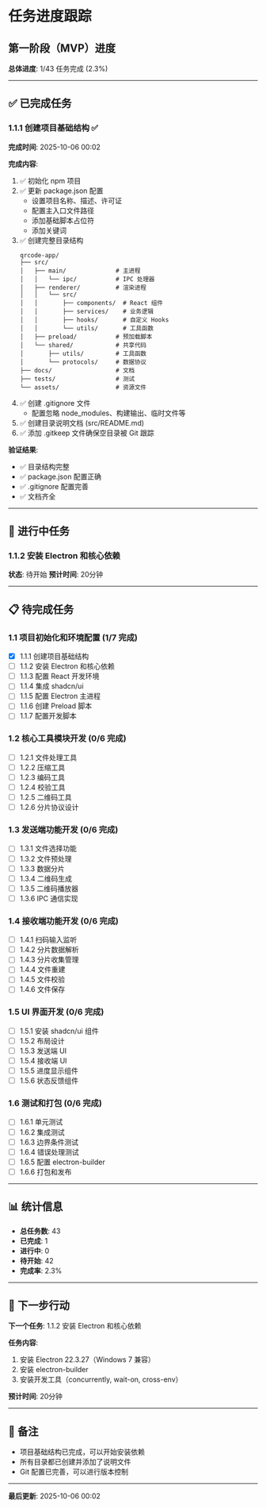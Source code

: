 # 任务进度跟踪

## 第一阶段（MVP）进度

**总体进度**: 1/43 任务完成 (2.3%)

---

## ✅ 已完成任务

### 1.1.1 创建项目基础结构 ✅
**完成时间**: 2025-10-06 00:02

**完成内容**:
1. ✅ 初始化 npm 项目
2. ✅ 更新 package.json 配置
   - 设置项目名称、描述、许可证
   - 配置主入口文件路径
   - 添加基础脚本占位符
   - 添加关键词
3. ✅ 创建完整目录结构
   ```
   qrcode-app/
   ├── src/
   │   ├── main/              # 主进程
   │   │   └── ipc/           # IPC 处理器
   │   ├── renderer/          # 渲染进程
   │   │   └── src/
   │   │       ├── components/  # React 组件
   │   │       ├── services/    # 业务逻辑
   │   │       ├── hooks/       # 自定义 Hooks
   │   │       └── utils/       # 工具函数
   │   ├── preload/           # 预加载脚本
   │   └── shared/            # 共享代码
   │       ├── utils/         # 工具函数
   │       └── protocols/     # 数据协议
   ├── docs/                  # 文档
   ├── tests/                 # 测试
   └── assets/                # 资源文件
   ```
4. ✅ 创建 .gitignore 文件
   - 配置忽略 node_modules、构建输出、临时文件等
5. ✅ 创建目录说明文档 (src/README.md)
6. ✅ 添加 .gitkeep 文件确保空目录被 Git 跟踪

**验证结果**:
- ✅ 目录结构完整
- ✅ package.json 配置正确
- ✅ .gitignore 配置完善
- ✅ 文档齐全

---

## 🔄 进行中任务

### 1.1.2 安装 Electron 和核心依赖
**状态**: 待开始
**预计时间**: 20分钟

---

## 📋 待完成任务

### 1.1 项目初始化和环境配置 (1/7 完成)
- [x] 1.1.1 创建项目基础结构
- [ ] 1.1.2 安装 Electron 和核心依赖
- [ ] 1.1.3 配置 React 开发环境
- [ ] 1.1.4 集成 shadcn/ui
- [ ] 1.1.5 配置 Electron 主进程
- [ ] 1.1.6 创建 Preload 脚本
- [ ] 1.1.7 配置开发脚本

### 1.2 核心工具模块开发 (0/6 完成)
- [ ] 1.2.1 文件处理工具
- [ ] 1.2.2 压缩工具
- [ ] 1.2.3 编码工具
- [ ] 1.2.4 校验工具
- [ ] 1.2.5 二维码工具
- [ ] 1.2.6 分片协议设计

### 1.3 发送端功能开发 (0/6 完成)
- [ ] 1.3.1 文件选择功能
- [ ] 1.3.2 文件预处理
- [ ] 1.3.3 数据分片
- [ ] 1.3.4 二维码生成
- [ ] 1.3.5 二维码播放器
- [ ] 1.3.6 IPC 通信实现

### 1.4 接收端功能开发 (0/6 完成)
- [ ] 1.4.1 扫码输入监听
- [ ] 1.4.2 分片数据解析
- [ ] 1.4.3 分片收集管理
- [ ] 1.4.4 文件重建
- [ ] 1.4.5 文件校验
- [ ] 1.4.6 文件保存

### 1.5 UI 界面开发 (0/6 完成)
- [ ] 1.5.1 安装 shadcn/ui 组件
- [ ] 1.5.2 布局设计
- [ ] 1.5.3 发送端 UI
- [ ] 1.5.4 接收端 UI
- [ ] 1.5.5 进度显示组件
- [ ] 1.5.6 状态反馈组件

### 1.6 测试和打包 (0/6 完成)
- [ ] 1.6.1 单元测试
- [ ] 1.6.2 集成测试
- [ ] 1.6.3 边界条件测试
- [ ] 1.6.4 错误处理测试
- [ ] 1.6.5 配置 electron-builder
- [ ] 1.6.6 打包和发布

---

## 📊 统计信息

- **总任务数**: 43
- **已完成**: 1
- **进行中**: 0
- **待开始**: 42
- **完成率**: 2.3%

---

## 🎯 下一步行动

**下一个任务**: 1.1.2 安装 Electron 和核心依赖

**任务内容**:
1. 安装 Electron 22.3.27（Windows 7 兼容）
2. 安装 electron-builder
3. 安装开发工具（concurrently, wait-on, cross-env）

**预计时间**: 20分钟

---

## 📝 备注

- 项目基础结构已完成，可以开始安装依赖
- 所有目录都已创建并添加了说明文件
- Git 配置已完善，可以进行版本控制

---

**最后更新**: 2025-10-06 00:02

